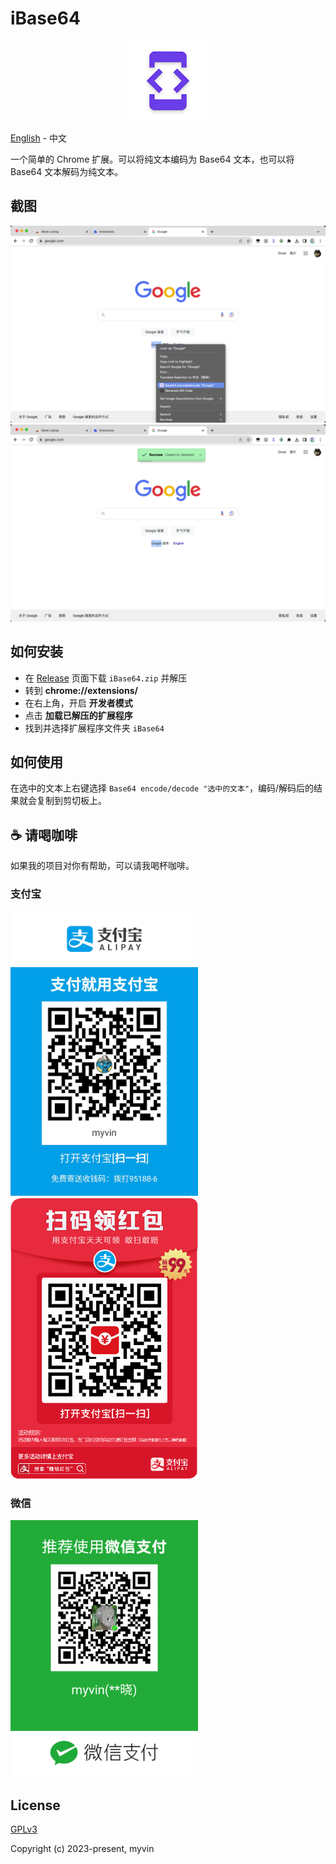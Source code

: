 # iBase64

<p align='center'>
    <img src='src/images/icons/128.png' alt="iBase64 logo">
</p>

[English](README.md) - 中文

一个简单的 Chrome 扩展。可以将纯文本编码为 Base64 文本，也可以将 Base64 文本解码为纯文本。

## 截图

<img src='screenshots/1.png' alt="screenshot">
<img src='screenshots/2.png' alt="screenshot">

## 如何安装

* 在 [Release](https://github.com/myvin/iBase64/releases) 页面下载 `iBase64.zip` 并解压
* 转到 **chrome://extensions/**
* 在右上角，开启 **开发者模式**
* 点击 **加载已解压的扩展程序**
* 找到并选择扩展程序文件夹 `iBase64`

## 如何使用

在选中的文本上右键选择 `Base64 encode/decode "选中的文本"`，编码/解码后的结果就会复制到剪切板上。

## :coffee: 请喝咖啡

如果我的项目对你有帮助，可以请我喝杯咖啡。

### 支付宝

<img src="https://raw.githubusercontent.com/myvin/miniprogram/master/9181893579988_.pic_hd.jpg" width="300" /> <img src="https://raw.githubusercontent.com/myvin/miniprogram/master/9191893579989_.pic.jpg" width="300" />

### 微信

<img src="https://raw.githubusercontent.com/myvin/miniprogram/master/9201893579990_.pic_hd.jpg" width="300" />

## License

[GPLv3](https://www.gnu.org/licenses/gpl-3.0.html)

Copyright (c) 2023-present, myvin